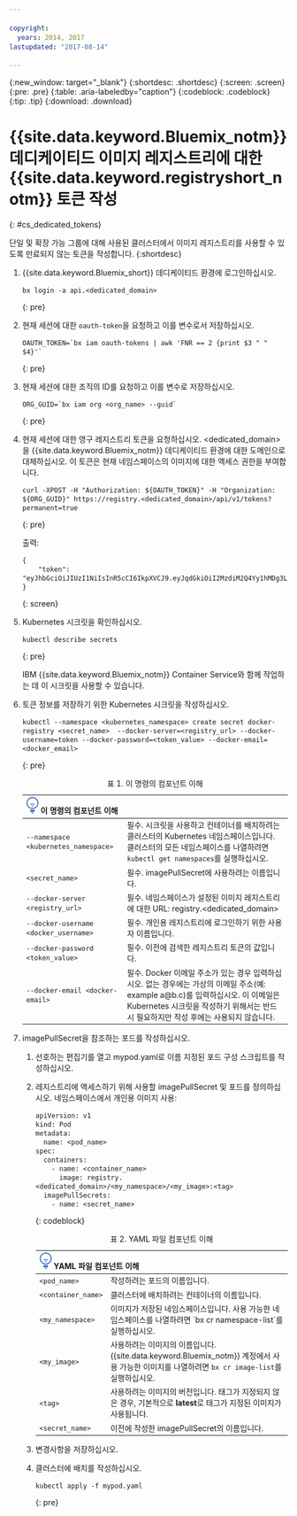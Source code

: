 ```yaml
---

copyright:
  years: 2014, 2017
lastupdated: "2017-08-14"

---
```


{:new_window: target="_blank"}
{:shortdesc: .shortdesc}
{:screen: .screen}
{:pre: .pre}
{:table: .aria-labeledby="caption"}
{:codeblock: .codeblock}
{:tip: .tip} 
{:download: .download}


# {{site.data.keyword.Bluemix_notm}} 데디케이티드 이미지 레지스트리에 대한 {{site.data.keyword.registryshort_notm}} 토큰 작성
{: #cs_dedicated_tokens}

단일 및 확장 가능 그룹에 대해 사용된 클러스터에서 이미지 레지스트리를 사용할 수 있도록 만료되지 않는 토큰을 작성합니다.
{:shortdesc}

1.  {{site.data.keyword.Bluemix_short}} 데디케이티드 환경에 로그인하십시오. 

    ```
    bx login -a api.<dedicated_domain>
    ```
    {: pre}

2.  현재 세션에 대한 `oauth-token`을 요청하고 이를 변수로서 저장하십시오. 

    ```
    OAUTH_TOKEN=`bx iam oauth-tokens | awk 'FNR == 2 {print $3 " " $4}'`
    ```
    {: pre}

3.  현재 세션에 대한 조직의 ID를 요청하고 이를 변수로 저장하십시오. 

    ```
    ORG_GUID=`bx iam org <org_name> --guid`
    ```
    {: pre}

4.  현재 세션에 대한 영구 레지스트리 토큰을 요청하십시오. <dedicated_domain>을 {{site.data.keyword.Bluemix_notm}} 데디케이티드 환경에 대한 도메인으로 대체하십시오. 이 토큰은 현재 네임스페이스의 이미지에 대한 액세스 권한을 부여합니다. 

    ```
    curl -XPOST -H "Authorization: ${OAUTH_TOKEN}" -H "Organization: ${ORG_GUID}" https://registry.<dedicated_domain>/api/v1/tokens?permanent=true
    ```
    {: pre}

    출력:

    ```
    {
        "token": "eyJhbGciOiJIUzI1NiIsInR5cCI6IkpXVCJ9.eyJqdGkiOiI2MzdiM2Q4Yy1hMDg3LTVhZjktYTYzNi0xNmU3ZWZjNzA5NjciLCJpc3MiOiJyZWdpc3RyeS5jZnNkZWRpY2F0ZWQxLnVzLXNvdXRoLmJsdWVtaXgubmV0"
    }
    ```
    {: screen}

5.  Kubernetes 시크릿을 확인하십시오. 

    ```
    kubectl describe secrets
    ```
    {: pre}

    IBM {{site.data.keyword.Bluemix_notm}} Container Service와 함께 작업하는 데 이 시크릿을 사용할 수 있습니다.

6.  토큰 정보를 저장하기 위한 Kubernetes 시크릿을 작성하십시오. 

    ```
    kubectl --namespace <kubernetes_namespace> create secret docker-registry <secret_name>  --docker-server=<registry_url> --docker-username=token --docker-password=<token_value> --docker-email=<docker_email>
    ```
    {: pre}
    
    <table>
    <caption>표 1. 이 명령의 컴포넌트 이해</caption>
    <thead>
    <th colspan=2><img src="images/idea.png"/> 이 명령의 컴포넌트 이해</th>
    </thead>
    <tbody>
    <tr>
    <td><code>--namespace &lt;kubernetes_namespace&gt;</code></td>
    <td>필수. 시크릿을 사용하고 컨테이너를 배치하려는 클러스터의 Kubernetes 네임스페이스입니다. 클러스터의 모든 네임스페이스를 나열하려면 <code>kubectl get namespaces</code>를 실행하십시오. </td> 
    </tr>
    <tr>
    <td><code>&lt;secret_name&gt;</code></td>
    <td>필수. imagePullSecret에 사용하려는 이름입니다. </td> 
    </tr>
    <tr>
    <td><code>--docker-server &lt;registry_url&gt;</code></td>
    <td>필수. 네임스페이스가 설정된 이미지 레지스트리에 대한 URL: registry.&lt;dedicated_domain&gt;</li></ul></td> 
    </tr>
    <tr>
    <td><code>--docker-username &lt;docker_username&gt;</code></td>
    <td>필수. 개인용 레지스트리에 로그인하기 위한 사용자 이름입니다. </td> 
    </tr>
    <tr>
    <td><code>--docker-password &lt;token_value&gt;</code></td>
    <td>필수. 이전에 검색한 레지스트리 토큰의 값입니다. </td> 
    </tr>
    <tr>
    <td><code>--docker-email &lt;docker-email&gt;</code></td>
    <td>필수. Docker 이메일 주소가 있는 경우 입력하십시오. 없는 경우에는 가상의 이메일 주소(예: example a@b.c)를 입력하십시오. 이 이메일은 Kubernetes  시크릿을 작성하기 위해서는 반드시 필요하지만 작성 후에는 사용되지 않습니다. </td> 
    </tr>
    </tbody></table>

7.  imagePullSecret을 참조하는 포드를 작성하십시오. 

    1.  선호하는 편집기를 열고 mypod.yaml로 이름 지정된 포드 구성 스크립트를 작성하십시오. 
    2.  레지스트리에 액세스하기 위해 사용할 imagePullSecret 및 포드를 정의하십시오. 네임스페이스에서 개인용 이미지 사용: 

        ```
        apiVersion: v1
        kind: Pod
        metadata:
          name: <pod_name>
        spec:
          containers:
            - name: <container_name>
              image: registry.<dedicated_domain>/<my_namespace>/<my_image>:<tag>  
          imagePullSecrets:
            - name: <secret_name>
        ```
        {: codeblock}

        <table>
        <caption>표 2. YAML 파일 컴포넌트 이해</caption>
        <thead>
        <th colspan=2><img src="images/idea.png"/> YAML 파일 컴포넌트 이해</th>
        </thead>
        <tbody>
        <tr>
        <td><code>&lt;pod_name&gt;</code></td>
        <td>작성하려는 포드의 이름입니다. </td> 
        </tr>
        <tr>
        <td><code>&lt;container_name&gt;</code></td>
        <td>클러스터에 배치하려는 컨테이너의 이름입니다. </td> 
        </tr>
        <tr>
        <td><code>&lt;my_namespace&gt;</code></td>
        <td>이미지가 저장된 네임스페이스입니다. 사용 가능한 네임스페이스를 나열하려면 `bx cr namespace-list`를 실행하십시오. </td> 
        </tr>
        <td><code>&lt;my_image&gt;</code></td>
        <td>사용하려는 이미지의 이름입니다. {{site.data.keyword.Bluemix_notm}} 계정에서 사용 가능한 이미지를 나열하려면 <code>bx cr image-list</code>를 실행하십시오. </td> 
        </tr>
        <tr>
        <td><code>&lt;tag&gt;</code></td>
        <td>사용하려는 이미지의 버전입니다. 태그가 지정되지 않은 경우, 기본적으로 <strong>latest</strong>로 태그가 지정된 이미지가 사용됩니다. </td> 
        </tr>
        <tr>
        <td><code>&lt;secret_name&gt;</code></td>
        <td>이전에 작성한 imagePullSecret의 이름입니다. </td> 
        </tr>
        </tbody></table>

    3.  변경사항을 저장하십시오. 

    4.  클러스터에 배치를 작성하십시오. 

          ```
          kubectl apply -f mypod.yaml
          ```
          {: pre}


